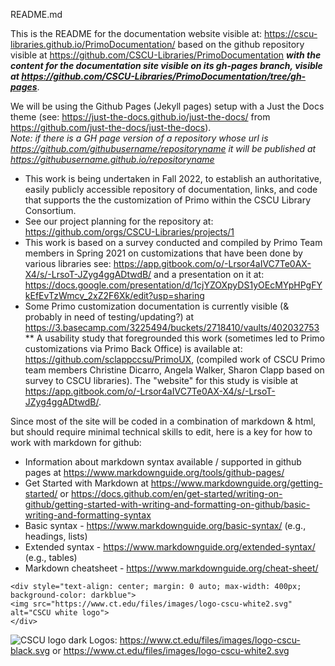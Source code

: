 README.md

This is the README for the documentation website visible at: https://cscu-libraries.github.io/PrimoDocumentation/ based on the github repository visible at https://github.com/CSCU-Libraries/PrimoDocumentation <em><strong>with the content for the documentation site visible on its gh-pages branch, visible at https://github.com/CSCU-Libraries/PrimoDocumentation/tree/gh-pages</strong></em>.

We will be using the Github Pages (Jekyll pages) setup with a Just the Docs theme (see: https://just-the-docs.github.io/just-the-docs/ from https://github.com/just-the-docs/just-the-docs). <br><em>Note: if there is a GH page  version of a repository whose url is https://github.com/githubusername/repositoryname it will be published at https://githubusername.github.io/repositoryname</em>

* This work is being undertaken in Fall 2022, to establish an authoritative, easily publicly accessible repository of documentation, links, and code that supports the the customization of Primo within the CSCU Library Consortium.
* See our project planning for the repository at: https://github.com/orgs/CSCU-Libraries/projects/1
* This work is based on a survey conducted and compiled by Primo Team members in Spring 2021 on customizations that have been done by various libraries see: https://app.gitbook.com/o/-Lrsor4aIVC7Te0AX-X4/s/-LrsoT-JZyg4ggADtwdB/ and a presentation on it at: https://docs.google.com/presentation/d/1cjYZOXpyDS1yOEcMYpHPgFYkEfEvTzWmcv_2xZ2F6Xk/edit?usp=sharing
* Some Primo customization documentation is currently visible (& probably in need of testing/updating?) at https://3.basecamp.com/3225494/buckets/2718410/vaults/402032753
** A usability study that foregrounded this work (sometimes led to Primo customizations via Primo Back Office) is available at: https://github.com/sclappccsu/PrimoUX, (compiled work of CSCU Primo team members Christine Dicarro, Angela Walker, Sharon Clapp based on survey to CSCU libraries). The "website" for this study is visible at https://app.gitbook.com/o/-Lrsor4aIVC7Te0AX-X4/s/-LrsoT-JZyg4ggADtwdB/.

Since most of the site will be coded in a combination of markdown & html, but should require minimal technical skills to edit, here is a key for how to work with markdown for github:
* Information about markdown syntax available / supported in github pages at https://www.markdownguide.org/tools/github-pages/
* Get Started with Markdown at https://www.markdownguide.org/getting-started/ or https://docs.github.com/en/get-started/writing-on-github/getting-started-with-writing-and-formatting-on-github/basic-writing-and-formatting-syntax
* Basic syntax - https://www.markdownguide.org/basic-syntax/ (e.g., headings, lists)
* Extended syntax - https://www.markdownguide.org/extended-syntax/ (e.g., tables)
* Markdown cheatsheet - https://www.markdownguide.org/cheat-sheet/ 
```
<div style="text-align: center; margin: 0 auto; max-width: 400px; background-color: darkblue">
<img src="https://www.ct.edu/files/images/logo-cscu-white2.svg" alt="CSCU white logo">
</div>
```
![CSCU logo dark](https://www.ct.edu/files/images/logo-cscu-black.svg)
Logos: https://www.ct.edu/files/images/logo-cscu-black.svg or https://www.ct.edu/files/images/logo-cscu-white2.svg
